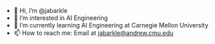 - 👋 Hi, I’m @jabarkle
- 👀 I’m interested in AI Engineering
- 🌱 I’m currently learning AI Engineering at Carnegie Mellon University
- 📫 How to reach me: Email at jabarkle@andrew.cmu.edu

<!---
jabarkle/jabarkle is a ✨ special ✨ repository because its `README.md` (this file) appears on your GitHub profile.
You can click the Preview link to take a look at your changes.
--->
